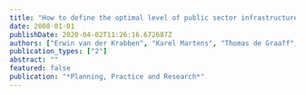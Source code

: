 ```yaml
---
title: "How to define the optimal level of public sector infrastructure development? A conceptual model for decision-making in infrastructure projects"
date: 2008-01-01
publishDate: 2020-04-02T11:26:16.672687Z
authors: ["Erwin van der Krabben", "Karel Martens", "Thomas de Graaff", "Piet Rietveld"]
publication_types: ["2"]
abstract: ""
featured: false
publication: "*Planning, Practice and Research*"
---
```



